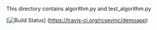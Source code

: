 This directory contains algorithm.py and test_algorithm.py 

[![Build Status](https://travis-ci.org/rcsevinc/demoapp.svg?branch=master)]
(https://travis-ci.org/rcsevinc/demoapp)
